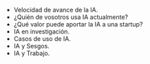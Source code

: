 - Velocidad de avance de la IA.
- ¿Quién de vosotros usa IA actualmente?
- ¿Qué valor puede aportar la IA a una startup?
- IA en investigación.
- Casos de uso de IA.
- IA y Sesgos.
- IA y Trabajo.